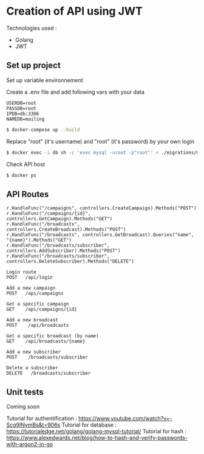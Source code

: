 # Creation of API using JWT

Technologies used :
- Golang
- JWT

## Set up project
Set up variable environnement

Create a .env file and add following vars with your data

```
USERDB=root
PASSDB=root
IPDB=db:3306
NAMEDB=mailing
```

```sh
$ docker-compose up --build
```

Replace "root" (it's username) and "root" (it's password) by your own login

```sh
$ docker exec -i db sh -c 'exec mysql -uroot -p"root"' < ./migrations/mailing.sql
```

Check API host
```sh
$ docker ps
```


## API Routes


	r.HandleFunc("/campaigns", controllers.CreateCampaign).Methods("POST")
	r.HandleFunc("/campaigns/{id}", controllers.GetCampaign).Methods("GET")
	r.HandleFunc("/broadcasts", controllers.CreateBroadcast).Methods("POST")
	r.HandleFunc("/broadcasts", controllers.GetBroadcast).Queries("name", "{name}").Methods("GET")
	r.HandleFunc("/broadcasts/subscriber", controllers.AddSubscriber).Methods("POST")
	r.HandleFunc("/broadcasts/subscriber", controllers.DeleteSubscriber).Methods("DELETE")

```
Login route
POST   /api/login
```

```
Add a new campaign
POST   /api/campaigns
```

```
Get a specific campaign
GET    /api/campaigns/{id}
```

```
Add a new broadcast
POST    /api/broadcasts              
```

```
Get a specific broadcast (by name)
GET    /api/broadcasts/{name}
```

```http
Add a new subscriber
POST    /broadcasts/subscriber       
```

```http
Delete a subscriber
DELETE   /broadcasts/subscriber        
```

## Unit tests
Coming soon

Tutorial for authentification : https://www.youtube.com/watch?v=-Scg9INymBs&t=906s
Tutorial for database : https://tutorialedge.net/golang/golang-mysql-tutorial/
Tutorial for hash : https://www.alexedwards.net/blog/how-to-hash-and-verify-passwords-with-argon2-in-go